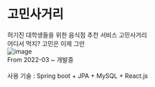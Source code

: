 # 고민사거리

허기진 대학생들을 위한 음식점 추천 서비스 고민사거리<br>
어디서 먹지? 고민은 이제 그만 <br>
![image](https://user-images.githubusercontent.com/58161987/173227456-c8facfc8-92e6-4570-bbff-675609107cd7.png)
<br>
From 2022-03 ~ 개발중
<br><br>
사용 기술 : Spring boot + JPA + MySQL + React.js<br>
